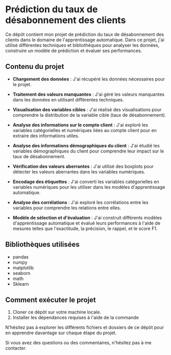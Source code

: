 
# Prédiction du taux de désabonnement des clients

Ce dépôt contient mon projet de prédiction du taux de désabonnement des clients dans le domaine de l'apprentissage automatique. Dans ce projet, j'ai utilisé différentes techniques et bibliothèques pour analyser les données, construire un modèle de prédiction et évaluer ses performances.

## Contenu du projet

- **Chargement des données** : J'ai récupéré les données nécessaires pour le projet.

- **Traitement des valeurs manquantes** : J'ai géré les valeurs manquantes dans les données en utilisant différentes techniques.

- **Visualisation des variables cibles** : J'ai réalisé des visualisations pour comprendre la distribution de la variable cible (taux de désabonnement).

- **Analyse des informations sur le compte client** : J'ai exploré les variables catégorielles et numériques liées au compte client pour en extraire des informations utiles.

- **Analyse des informations démographiques du client** : J'ai étudié les variables démographiques du client pour comprendre leur impact sur le taux de désabonnement.

- **Vérification des valeurs aberrantes** : J'ai utilisé des boxplots pour détecter les valeurs aberrantes dans les variables numériques.

- **Encodage des étiquettes** : J'ai converti les variables catégorielles en variables numériques pour les utiliser dans les modèles d'apprentissage automatique.

- **Analyse des corrélations** : J'ai exploré les corrélations entre les variables pour comprendre les relations entre elles.

- **Modèle de sélection et d'évaluation** : J'ai construit différents modèles d'apprentissage automatique et évalué leurs performances à l'aide de mesures telles que l'exactitude, la précision, le rappel, et le score F1.

## Bibliothèques utilisées

- pandas
- numpy
- matplotlib
- seaborn
- math
- Sklearn

## Comment exécuter le projet

1. Cloner ce dépôt sur votre machine locale.
2. Installer les dépendances requises à l'aide de la commande 

N'hésitez pas à explorer les différents fichiers et dossiers de ce dépôt pour en apprendre davantage sur chaque étape du projet.

Si vous avez des questions ou des commentaires, n'hésitez pas à me contacter.
